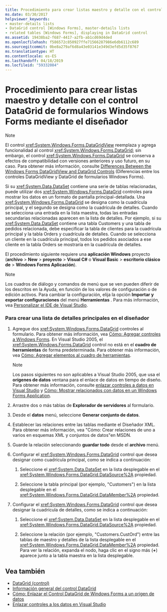 ```yaml
---
title: Procedimiento para crear listas maestro y detalle con el control DataGrid de formularios Windows Forms mediante el diseñador
ms.date: 03/30/2017
helpviewer_keywords:
- master-details lists
- DataGrid control [Windows Forms], master-details lists
- related tables [Windows Forms], displaying in DataGrid control
ms.assetid: 19438ba2-f687-4417-a2fb-ab1cd69d4ded
ms.openlocfilehash: f586572c850927ffe71566287986e6db6112c689
ms.sourcegitcommit: 0be8a279af6d8a43e03141e349d3efd5d35f8767
ms.translationtype: HT
ms.contentlocale: es-ES
ms.lasthandoff: 04/18/2019
ms.locfileid: "59332084"
---
```

# <a name="how-to-create-master-details-lists-with-the-windows-forms-datagrid-control-using-the-designer"></a>Procedimiento para crear listas maestro y detalle con el control DataGrid de formularios Windows Forms mediante el diseñador

> [!NOTE]
>  El control <xref:System.Windows.Forms.DataGridView> reemplaza y agrega funcionalidad al control <xref:System.Windows.Forms.DataGrid>; sin embargo, el control <xref:System.Windows.Forms.DataGrid> se conserva a efectos de compatibilidad con versiones anteriores y uso futuro, en su caso. Para obtener más información, consulte [Differences Between the Windows Forms DataGridView and DataGrid Controls](differences-between-the-windows-forms-datagridview-and-datagrid-controls.md) (Diferencias entre los controles DataGridView y DataGrid de formularios Windows Forms).  
  
 Si su <xref:System.Data.DataSet> contiene una serie de tablas relacionadas, puede utilizar dos <xref:System.Windows.Forms.DataGrid> controles para mostrar los datos en un formato de pantalla principal-detallada. Una <xref:System.Windows.Forms.DataGrid> se designa como la cuadrícula principal, y el segundo se designa como la cuadrícula de detalles. Cuando se selecciona una entrada en la lista maestra, todas las entradas secundarias relacionadas aparecen en la lista de detalles. Por ejemplo, si su <xref:System.Data.DataSet> contiene una tabla Customers y una tabla de pedidos relacionada, debe especificar la tabla de clientes para la cuadrícula principal y la tabla Orders y cuadrícula de detalles. Cuando se selecciona un cliente en la cuadrícula principal, todos los pedidos asociados a ese cliente en la tabla Orders se mostraría en la cuadrícula de detalles.  
  
 El procedimiento siguiente requiere una **aplicación Windows** proyecto (**archivo** > **New** > **proyecto**  >  **Visual C#** o **Visual Basic** > **escritorio clásico de** > **Windows Forms Aplicación**).  
  
> [!NOTE]
>  Los cuadros de diálogo y comandos de menú que se ven pueden diferir de los descritos en la Ayuda, en función de los valores de configuración o de edición activos. Para cambiar la configuración, elija la opción **Importar y exportar configuraciones** del menú **Herramientas** . Para más información, vea [Personalizar el IDE de Visual Studio](/visualstudio/ide/personalizing-the-visual-studio-ide).  
  
### <a name="to-create-a-master-details-list-in-the-designer"></a>Para crear una lista de detalles principales en el diseñador  
  
1. Agregue dos <xref:System.Windows.Forms.DataGrid> controles al formulario. Para obtener más información, vea [Cómo: Agregar controles a Windows Forms](how-to-add-controls-to-windows-forms.md). En Visual Studio 2005, el <xref:System.Windows.Forms.DataGrid> control no está en el **cuadro de herramientas** de forma predeterminada. Para obtener más información, vea [Cómo: Agregar elementos al cuadro de herramientas](https://docs.microsoft.com/previous-versions/visualstudio/visual-studio-2010/ms165355(v=vs.100)).  
  
    > [!NOTE]
    >  Los pasos siguientes no son aplicables a Visual Studio 2005, que usa el **orígenes de datos** ventana para el enlace de datos en tiempo de diseño. Para obtener más información, consulte [enlazar controles a datos en Visual Studio](/visualstudio/data-tools/bind-controls-to-data-in-visual-studio) y [Cómo: Mostrar relacionados con datos en un Windows Forms Application](https://docs.microsoft.com/previous-versions/visualstudio/visual-studio-2013/57tx3hhe(v=vs.120)).  
  
2. Arrastre dos o más tablas de **Explorador de servidores** al formulario.  
  
3. Desde el **datos** menú, seleccione **Generar conjunto de datos**.  
  
4. Establecer las relaciones entre las tablas mediante el Diseñador XML. Para obtener más información, vea "Cómo: Crear relaciones de uno a varios en esquemas XML y conjuntos de datos"en MSDN.  
  
5. Guarde la relación seleccionando **guardar todo** desde el **archivo** menú.  
  
6. Configurar el <xref:System.Windows.Forms.DataGrid> control que desea designar como cuadrícula principal, como se indica a continuación:  
  
    1.  Seleccione el <xref:System.Data.DataSet> en la lista desplegable en el <xref:System.Windows.Forms.DataGrid.DataSource%2A> propiedad.  
  
    2.  Seleccione la tabla principal (por ejemplo, "Customers") en la lista desplegable en el <xref:System.Windows.Forms.DataGrid.DataMember%2A> propiedad.  
  
7. Configurar el <xref:System.Windows.Forms.DataGrid> control que desea designar la cuadrícula de detalles, como se indica a continuación:  
  
    1.  Seleccione el <xref:System.Data.DataSet> en la lista desplegable en el <xref:System.Windows.Forms.DataGrid.DataSource%2A> propiedad.  
  
    2.  Seleccione la relación (por ejemplo, "Customers.CustOrd") entre las tablas de maestro y detalles de la lista desplegable en el <xref:System.Windows.Forms.DataGrid.DataMember%2A> propiedad. Para ver la relación, expanda el nodo, haga clic en el signo más (**+**) aparece junto a la tabla maestra en la lista desplegable.  
  
## <a name="see-also"></a>Vea también

- [DataGrid (control)](datagrid-control-windows-forms.md)
- [Información general del control DataGrid](datagrid-control-overview-windows-forms.md)
- [Cómo: Enlazar el Control DataGrid de Windows Forms a un origen de datos](how-to-bind-the-windows-forms-datagrid-control-to-a-data-source.md)
- [Enlazar controles a los datos en Visual Studio](/visualstudio/data-tools/bind-controls-to-data-in-visual-studio)
